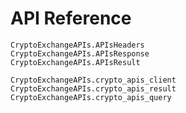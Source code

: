 # API Reference

```@docs
CryptoExchangeAPIs.APIsHeaders
CryptoExchangeAPIs.APIsResponse
CryptoExchangeAPIs.APIsResult
```

```@docs
CryptoExchangeAPIs.crypto_apis_client
CryptoExchangeAPIs.crypto_apis_result
CryptoExchangeAPIs.crypto_apis_query
```
